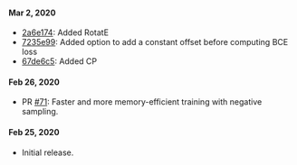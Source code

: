#### Mar 2, 2020
- [2a6e174](https://github.com/uma-pi1/kge/commit/2a6e1745b36ab111ea10d659c60ed8425996d7ba):  Added RotatE
- [7235e99](https://github.com/uma-pi1/kge/commit/7235e99784e056b6d0e162ce84f0c5e1eb410895): Added option to add a constant offset before computing BCE loss
- [67de6c5](https://github.com/uma-pi1/kge/commit/67de6c5c422c2adcefcc56f7738e04d0893c51ba): Added CP
#### Feb 26, 2020
- PR [#71](https://github.com/uma-pi1/kge/pull/71): Faster and more memory-efficient training with negative sampling.


#### Feb 25, 2020

- Initial release.
